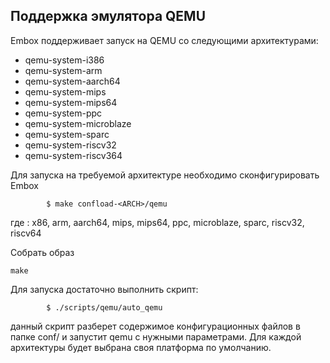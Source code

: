 ## Поддержка эмулятора QEMU

Embox поддерживает запуск на QEMU со следующими архитектурами:

* qemu-system-i386
* qemu-system-arm
* qemu-system-aarch64
* qemu-system-mips
* qemu-system-mips64
* qemu-system-ppc
* qemu-system-microblaze
* qemu-system-sparc
* qemu-system-riscv32
* qemu-system-riscv364

Для запуска на требуемой архитектуре необходимо сконфигурировать Embox

```
        $ make confload-<ARCH>/qemu
```
где <ARCH>: x86, arm, aarch64, mips, mips64, ppc, microblaze, sparc, riscv32, riscv64

Собрать образ
```
make
```

Для запуска достаточно выполнить скрипт:
```
        $ ./scripts/qemu/auto_qemu
```
данный скрипт разберет содержимое конфигурационных файлов в папке conf/ и запустит qemu c нужными параметрами. Для каждой архитектуры будет выбрана своя платформа по умолчанию.

